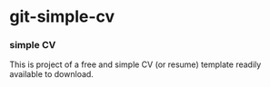 # git-simple-cv
### simple CV

This is  project of a free and simple CV (or resume) template readily available to download.
